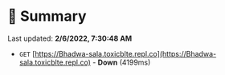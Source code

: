 # 📖 Summary
Last updated: **2/6/2022, 7:30:48 AM**

- `GET` [https://Bhadwa-sala.toxicblte.repl.co](https://Bhadwa-sala.toxicblte.repl.co) - **Down** (4199ms)
